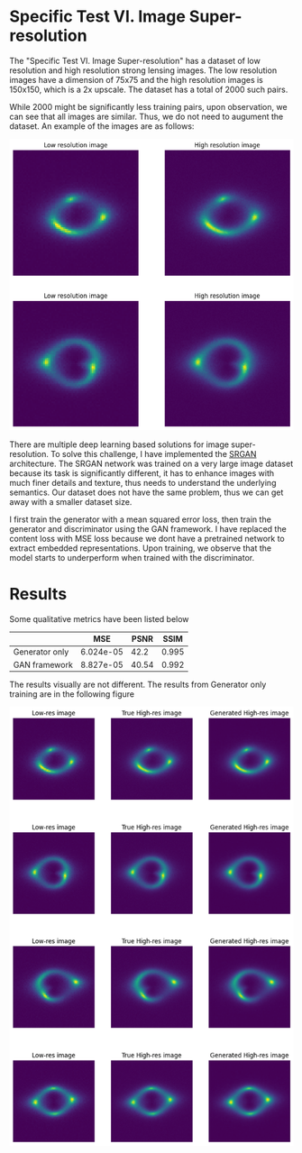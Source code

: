 # Specific Test VI. Image Super-resolution 

The "Specific Test VI. Image Super-resolution" has a dataset of low resolution and high resolution strong lensing images. The low resolution images have a dimension of 75x75 and the high resolution images is 150x150, which is a 2x upscale. The dataset has a total of 2000 such pairs. 

While 2000 might be significantly less training pairs, upon observation, we can see that all images are similar. Thus, we do not need to augument the dataset. An example of the images are as follows:

![dataset](assets/dataset.png)

There are multiple deep learning based solutions for image super-resolution. To solve this challenge, I have implemented the [SRGAN](https://arxiv.org/abs/1609.04802) architecture. The SRGAN network was trained on a very large image dataset because its task is significantly different, it has to enhance images with much finer details and texture, thus needs to understand the underlying semantics. Our dataset does not have the same problem, thus we can get away with a smaller dataset size. 

I first train the generator with a mean squared error loss, then train the generator and discriminator using the GAN framework. I have replaced the content loss with MSE loss because we dont have a pretrained network to extract embedded representations. Upon training, we observe that the model starts to underperform when trained with the discriminator. 

# Results

Some qualitative metrics have been listed below

|                | MSE       | PSNR  | SSIM  |
|----------------|-----------|-------|-------|
| Generator only | 6.024e-05 | 42.2  | 0.995 |
| GAN framework  | 8.827e-05 | 40.54 | 0.992 |

The results visually are not different. The results from Generator only training are in the following figure

![gen_only](assets/results_genonly.png)